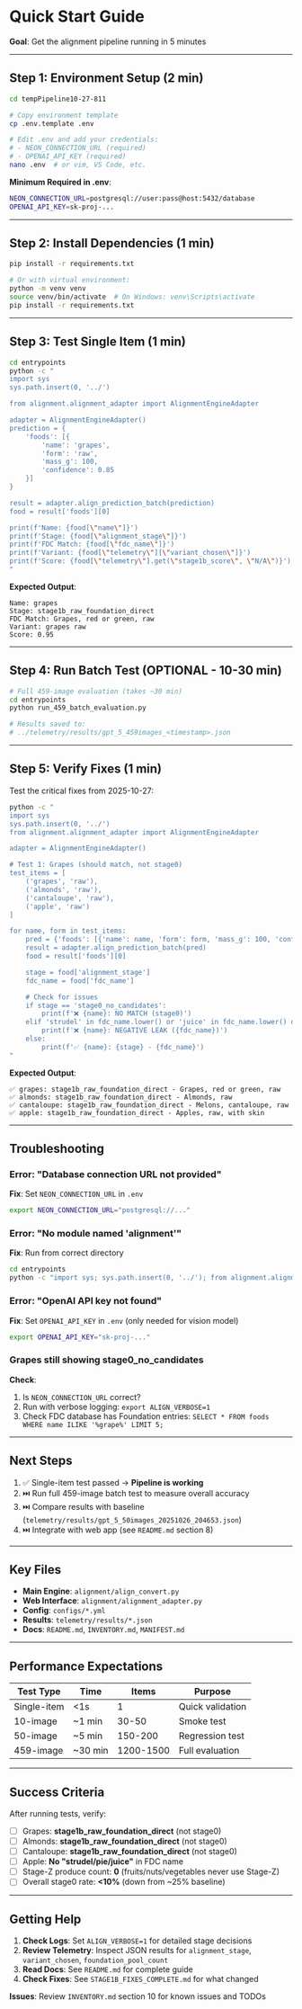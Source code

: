 # Quick Start Guide

**Goal**: Get the alignment pipeline running in 5 minutes

---

## Step 1: Environment Setup (2 min)

```bash
cd tempPipeline10-27-811

# Copy environment template
cp .env.template .env

# Edit .env and add your credentials:
# - NEON_CONNECTION_URL (required)
# - OPENAI_API_KEY (required)
nano .env  # or vim, VS Code, etc.
```

**Minimum Required in .env**:
```bash
NEON_CONNECTION_URL=postgresql://user:pass@host:5432/database
OPENAI_API_KEY=sk-proj-...
```

---

## Step 2: Install Dependencies (1 min)

```bash
pip install -r requirements.txt

# Or with virtual environment:
python -m venv venv
source venv/bin/activate  # On Windows: venv\Scripts\activate
pip install -r requirements.txt
```

---

## Step 3: Test Single Item (1 min)

```bash
cd entrypoints
python -c "
import sys
sys.path.insert(0, '../')

from alignment.alignment_adapter import AlignmentEngineAdapter

adapter = AlignmentEngineAdapter()
prediction = {
    'foods': [{
        'name': 'grapes',
        'form': 'raw',
        'mass_g': 100,
        'confidence': 0.85
    }]
}

result = adapter.align_prediction_batch(prediction)
food = result['foods'][0]

print(f'Name: {food[\"name\"]}')
print(f'Stage: {food[\"alignment_stage\"]}')
print(f'FDC Match: {food[\"fdc_name\"]}')
print(f'Variant: {food[\"telemetry\"][\"variant_chosen\"]}')
print(f'Score: {food[\"telemetry\"].get(\"stage1b_score\", \"N/A\")}')
"
```

**Expected Output**:
```
Name: grapes
Stage: stage1b_raw_foundation_direct
FDC Match: Grapes, red or green, raw
Variant: grapes raw
Score: 0.95
```

---

## Step 4: Run Batch Test (OPTIONAL - 10-30 min)

```bash
# Full 459-image evaluation (takes ~30 min)
cd entrypoints
python run_459_batch_evaluation.py

# Results saved to:
# ../telemetry/results/gpt_5_459images_<timestamp>.json
```

---

## Step 5: Verify Fixes (1 min)

Test the critical fixes from 2025-10-27:

```bash
python -c "
import sys
sys.path.insert(0, '../')
from alignment.alignment_adapter import AlignmentEngineAdapter

adapter = AlignmentEngineAdapter()

# Test 1: Grapes (should match, not stage0)
test_items = [
    ('grapes', 'raw'),
    ('almonds', 'raw'),
    ('cantaloupe', 'raw'),
    ('apple', 'raw')
]

for name, form in test_items:
    pred = {'foods': [{'name': name, 'form': form, 'mass_g': 100, 'confidence': 0.85}]}
    result = adapter.align_prediction_batch(pred)
    food = result['foods'][0]

    stage = food['alignment_stage']
    fdc_name = food['fdc_name']

    # Check for issues
    if stage == 'stage0_no_candidates':
        print(f'❌ {name}: NO MATCH (stage0)')
    elif 'strudel' in fdc_name.lower() or 'juice' in fdc_name.lower() or 'oil' in fdc_name.lower():
        print(f'❌ {name}: NEGATIVE LEAK ({fdc_name})')
    else:
        print(f'✅ {name}: {stage} - {fdc_name}')
"
```

**Expected Output**:
```
✅ grapes: stage1b_raw_foundation_direct - Grapes, red or green, raw
✅ almonds: stage1b_raw_foundation_direct - Almonds, raw
✅ cantaloupe: stage1b_raw_foundation_direct - Melons, cantaloupe, raw
✅ apple: stage1b_raw_foundation_direct - Apples, raw, with skin
```

---

## Troubleshooting

### Error: "Database connection URL not provided"

**Fix**: Set `NEON_CONNECTION_URL` in `.env`

```bash
export NEON_CONNECTION_URL="postgresql://..."
```

### Error: "No module named 'alignment'"

**Fix**: Run from correct directory

```bash
cd entrypoints
python -c "import sys; sys.path.insert(0, '../'); from alignment.alignment_adapter import AlignmentEngineAdapter"
```

### Error: "OpenAI API key not found"

**Fix**: Set `OPENAI_API_KEY` in `.env` (only needed for vision model)

```bash
export OPENAI_API_KEY="sk-proj-..."
```

### Grapes still showing stage0_no_candidates

**Check**:
1. Is `NEON_CONNECTION_URL` correct?
2. Run with verbose logging: `export ALIGN_VERBOSE=1`
3. Check FDC database has Foundation entries: `SELECT * FROM foods WHERE name ILIKE '%grape%' LIMIT 5;`

---

## Next Steps

1. ✅ Single-item test passed → **Pipeline is working**
2. ⏭️ Run full 459-image batch test to measure overall accuracy
3. ⏭️ Compare results with baseline (`telemetry/results/gpt_5_50images_20251026_204653.json`)
4. ⏭️ Integrate with web app (see `README.md` section 8)

---

## Key Files

- **Main Engine**: `alignment/align_convert.py`
- **Web Interface**: `alignment/alignment_adapter.py`
- **Config**: `configs/*.yml`
- **Results**: `telemetry/results/*.json`
- **Docs**: `README.md`, `INVENTORY.md`, `MANIFEST.md`

---

## Performance Expectations

| Test Type | Time | Items | Purpose |
|-----------|------|-------|---------|
| Single-item | <1s | 1 | Quick validation |
| 10-image | ~1 min | 30-50 | Smoke test |
| 50-image | ~5 min | 150-200 | Regression test |
| 459-image | ~30 min | 1200-1500 | Full evaluation |

---

## Success Criteria

After running tests, verify:

- [ ] Grapes: **stage1b_raw_foundation_direct** (not stage0)
- [ ] Almonds: **stage1b_raw_foundation_direct** (not stage0)
- [ ] Cantaloupe: **stage1b_raw_foundation_direct** (not stage0)
- [ ] Apple: **No "strudel/pie/juice"** in FDC name
- [ ] Stage-Z produce count: **0** (fruits/nuts/vegetables never use Stage-Z)
- [ ] Overall stage0 rate: **<10%** (down from ~25% baseline)

---

## Getting Help

1. **Check Logs**: Set `ALIGN_VERBOSE=1` for detailed stage decisions
2. **Review Telemetry**: Inspect JSON results for `alignment_stage`, `variant_chosen`, `foundation_pool_count`
3. **Read Docs**: See `README.md` for complete guide
4. **Check Fixes**: See `STAGE1B_FIXES_COMPLETE.md` for what changed

**Issues**: Review `INVENTORY.md` section 10 for known issues and TODOs
